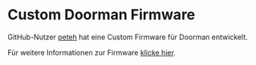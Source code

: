 # Custom Doorman Firmware <Badge type="tip" text="Arduino Framework" />

GitHub-Nutzer [peteh](https://github.com/peteh) hat eine Custom Firmware für Doorman entwickelt.

Für weitere Informationen zur Firmware [klicke hier](https://github.com/peteh/doorman).